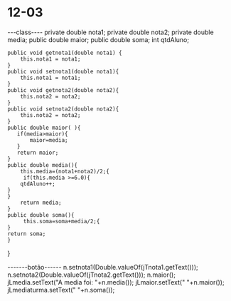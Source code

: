 # 12-03
---class----
  private double nota1;
    private double nota2;
    private double media;
    public double maior;
    public double soma;
           int qtdAluno;
    
    public void getnota1(double nota1) {
        this.nota1 = nota1;
    }
    public void setnota1(double nota1){
        this.nota1 = nota1; 
    }
    public void getnota2(double nota2){
        this.nota2 = nota2; 
    }
    public void setnota2(double nota2){
        this.nota2 = nota2;
    }
    public double maior( ){
       if(media>maior){
           maior=media;
       }
       return maior;
    }
    public double media(){
        this.media=(nota1+nota2)/2;{
         if(this.media >=6.0){
        qtdAluno++;
    }
    }
        return media;
    }
    public double soma(){
         this.soma=soma+media/2;{
    }
    return soma;
    }
}

      
-------botão------
 n.setnota1(Double.valueOf(jTnota1.getText()));
        n.setnota2(Double.valueOf(jTnota2.getText()));
        n.maior();
        jLmedia.setText("A media foi: "+n.media());
        jLmaior.setText(" "+n.maior());
        jLmediaturma.setText(" "+n.soma());
